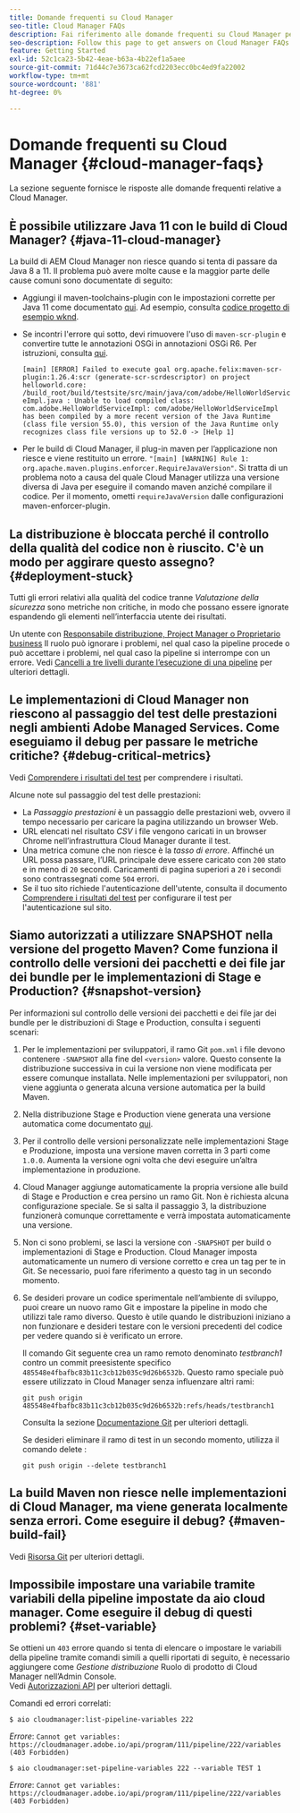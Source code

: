 ```yaml
---
title: Domande frequenti su Cloud Manager
seo-title: Cloud Manager FAQs
description: Fai riferimento alle domande frequenti su Cloud Manager per ricevere alcuni suggerimenti per la risoluzione dei problemi
seo-description: Follow this page to get answers on Cloud Manager FAQs
feature: Getting Started
exl-id: 52c1ca23-5b42-4eae-b63a-4b22ef1a5aee
source-git-commit: 71d44c7e3673ca62fcd2203ecc0bc4ed9fa22002
workflow-type: tm+mt
source-wordcount: '881'
ht-degree: 0%

---
```


# Domande frequenti su Cloud Manager {#cloud-manager-faqs}

La sezione seguente fornisce le risposte alle domande frequenti relative a Cloud Manager.

## È possibile utilizzare Java 11 con le build di Cloud Manager? {#java-11-cloud-manager}

La build di AEM Cloud Manager non riesce quando si tenta di passare da Java 8 a 11. Il problema può avere molte cause e la maggior parte delle cause comuni sono documentate di seguito:

* Aggiungi il maven-toolchains-plugin con le impostazioni corrette per Java 11 come documentato [qui](https://experienceleague.adobe.com/docs/experience-manager-cloud-manager/using/getting-started/create-application-project/using-the-wizard.html?lang=en#getting-started).  Ad esempio, consulta [codice progetto di esempio wknd](https://github.com/adobe/aem-guides-wknd/commit/6cb5238cb6b932735dcf91b21b0d835ae3a7fe75).

* Se incontri l&#39;errore qui sotto, devi rimuovere l&#39;uso di `maven-scr-plugin` e convertire tutte le annotazioni OSGi in annotazioni OSGi R6. Per istruzioni, consulta [qui](https://cqdump.wordpress.com/2019/01/03/from-scr-annotations-to-osgi-annotations/).

   `[main] [ERROR] Failed to execute goal org.apache.felix:maven-scr-plugin:1.26.4:scr (generate-scr-scrdescriptor) on project helloworld.core: /build_root/build/testsite/src/main/java/com/adobe/HelloWorldServiceImpl.java : Unable to load compiled class: com.adobe.HelloWorldServiceImpl: com/adobe/HelloWorldServiceImpl has been compiled by a more recent version of the Java Runtime (class file version 55.0), this version of the Java Runtime only recognizes class file versions up to 52.0 -> [Help 1]`

* Per le build di Cloud Manager, il plug-in maven per l’applicazione non riesce e viene restituito un errore. `"[main] [WARNING] Rule 1: org.apache.maven.plugins.enforcer.RequireJavaVersion"`. Si tratta di un problema noto a causa del quale Cloud Manager utilizza una versione diversa di Java per eseguire il comando maven anziché compilare il codice. Per il momento, ometti `requireJavaVersion` dalle configurazioni maven-enforcer-plugin.

## La distribuzione è bloccata perché il controllo della qualità del codice non è riuscito. C&#39;è un modo per aggirare questo assegno? {#deployment-stuck}

Tutti gli errori relativi alla qualità del codice tranne *Valutazione della sicurezza* sono metriche non critiche, in modo che possano essere ignorate espandendo gli elementi nell’interfaccia utente dei risultati.

Un utente con [Responsabile distribuzione, Project Manager o Proprietario business](https://experienceleague.adobe.com/docs/experience-manager-cloud-manager/using/requirements/setting-up-users-and-roles.html?lang=en#requirements) Il ruolo può ignorare i problemi, nel qual caso la pipeline procede o può accettare i problemi, nel qual caso la pipeline si interrompe con un errore.  Vedi [Cancelli a tre livelli durante l’esecuzione di una pipeline](https://experienceleague.adobe.com/docs/experience-manager-cloud-manager/using/how-to-use/understand-your-test-results.html?lang=en#how-to-use) per ulteriori dettagli.

## Le implementazioni di Cloud Manager non riescono al passaggio del test delle prestazioni negli ambienti Adobe Managed Services. Come eseguiamo il debug per passare le metriche critiche? {#debug-critical-metrics}

Vedi [Comprendere i risultati del test](https://experienceleague.adobe.com/docs/experience-manager-cloud-manager/using/how-to-use/understand-your-test-results.html?lang=en#how-to-use) per comprendere i risultati.

Alcune note sul passaggio del test delle prestazioni:

* La *Passaggio prestazioni* è un passaggio delle prestazioni web, ovvero il tempo necessario per caricare la pagina utilizzando un browser Web.
* URL elencati nel risultato *CSV* i file vengono caricati in un browser Chrome nell’infrastruttura Cloud Manager durante il test.
* Una metrica comune che non riesce è la *tasso di errore*. Affinché un URL possa passare, l’URL principale deve essere caricato con `200` stato e in meno di `20` secondi. Caricamenti di pagina superiori a `20` i secondi sono contrassegnati come `504` errori.
* Se il tuo sito richiede l&#39;autenticazione dell&#39;utente, consulta il documento [Comprendere i risultati del test](understand-your-test-results.md#authenticated-performance-testing) per configurare il test per l&#39;autenticazione sul sito.

## Siamo autorizzati a utilizzare SNAPSHOT nella versione del progetto Maven? Come funziona il controllo delle versioni dei pacchetti e dei file jar dei bundle per le implementazioni di Stage e Production? {#snapshot-version}

Per informazioni sul controllo delle versioni dei pacchetti e dei file jar dei bundle per le distribuzioni di Stage e Production, consulta i seguenti scenari:

1. Per le implementazioni per sviluppatori, il ramo Git `pom.xml` i file devono contenere `-SNAPSHOT` alla fine del `<version>` valore. Questo consente la distribuzione successiva in cui la versione non viene modificata per essere comunque installata. Nelle implementazioni per sviluppatori, non viene aggiunta o generata alcuna versione automatica per la build Maven.

1. Nella distribuzione Stage e Production viene generata una versione automatica come documentato [qui](https://experienceleague.adobe.com/docs/experience-manager-cloud-manager/using/managing-code/activating-maven-project.html?lang=en#managing-code).

1. Per il controllo delle versioni personalizzate nelle implementazioni Stage e Produzione, imposta una versione maven corretta in 3 parti come `1.0.0`. Aumenta la versione ogni volta che devi eseguire un’altra implementazione in produzione.

1. Cloud Manager aggiunge automaticamente la propria versione alle build di Stage e Production e crea persino un ramo Git. Non è richiesta alcuna configurazione speciale. Se si salta il passaggio 3, la distribuzione funzionerà comunque correttamente e verrà impostata automaticamente una versione.

1. Non ci sono problemi, se lasci la versione con `-SNAPSHOT` per build o implementazioni di Stage e Production. Cloud Manager imposta automaticamente un numero di versione corretto e crea un tag per te in Git. Se necessario, puoi fare riferimento a questo tag in un secondo momento.

1. Se desideri provare un codice sperimentale nell’ambiente di sviluppo, puoi creare un nuovo ramo Git e impostare la pipeline in modo che utilizzi tale ramo diverso. Questo è utile quando le distribuzioni iniziano a non funzionare e desideri testare con le versioni precedenti del codice per vedere quando si è verificato un errore.

   Il comando Git seguente crea un ramo remoto denominato *testbranch1* contro un commit preesistente specifico `485548e4fbafbc83b11c3cb12b035c9d26b6532b`.  Questo ramo speciale può essere utilizzato in Cloud Manager senza influenzare altri rami:

   `git push origin 485548e4fbafbc83b11c3cb12b035c9d26b6532b:refs/heads/testbranch1`

   Consulta la sezione [Documentazione Git](https://git-scm.com/book/en/v2/Git-Internals-Git-References) per ulteriori dettagli.

   Se desideri eliminare il ramo di test in un secondo momento, utilizza il comando delete :

   `git push origin --delete testbranch1`

## La build Maven non riesce nelle implementazioni di Cloud Manager, ma viene generata localmente senza errori. Come eseguire il debug? {#maven-build-fail}

Vedi [Risorsa Git](https://github.com/cqsupport/cloud-manager/blob/main/cm-build-step-fails.md) per ulteriori dettagli.

## Impossibile impostare una variabile tramite variabili della pipeline impostate da aio cloud manager. Come eseguire il debug di questi problemi? {#set-variable}

Se ottieni un `403` errore quando si tenta di elencare o impostare le variabili della pipeline tramite comandi simili a quelli riportati di seguito, è necessario aggiungere come *Gestione distribuzione* Ruolo di prodotto di Cloud Manager nell’Admin Console.\
Vedi [Autorizzazioni API](https://www.adobe.io/apis/experiencecloud/cloud-manager/docs.html#!AdobeDocs/cloudmanager-api-docs/master/permissions.md) per ulteriori dettagli.

Comandi ed errori correlati:

`$ aio cloudmanager:list-pipeline-variables 222`

*Errore*: `Cannot get variables: https://cloudmanager.adobe.io/api/program/111/pipeline/222/variables (403 Forbidden)`

`$ aio cloudmanager:set-pipeline-variables 222 --variable TEST 1`

*Errore*: `Cannot get variables: https://cloudmanager.adobe.io/api/program/111/pipeline/222/variables (403 Forbidden)`
